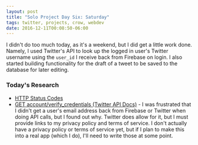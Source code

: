 ```yaml
---
layout: post
title: "Solo Project Day Six: Saturday"
tags: twitter, projects, crow, webdev
date: 2016-12-11T00:08:50-06:00
---
```


I didn't do too much today, as it's a weekend, but I did get a little work done. Namely, I used Twitter's API to look up the logged in user's Twitter username using the `user_id` I receive back from Firebase on login. I also started building functionality for the draft of a tweet to be saved to the database for later editing.

### Today's Research

- [HTTP Status Codes][1]
- [GET account/verify\_credentials (Twitter API Docs)][2] - I was frustrated that I didn't get a user's email address back from Firebase or Twitter when doing API calls, but I found out why. Twitter does allow for it, but I must provide links to my privacy policy and terms of service. I don't actually have a privacy policy or terms of service yet, but if I plan to make this into a real app (which I do), I'll need to write those at some point.

[1]:	http://www.restapitutorial.com/httpstatuscodes.html
[2]:	https://dev.twitter.com/rest/reference/get/account/verify_credentials